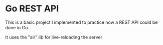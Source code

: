 # Go REST API

This is a basic project I implemented to practice how a REST API could be done in Go.

It uses the "air" lib for live-reloading the server
